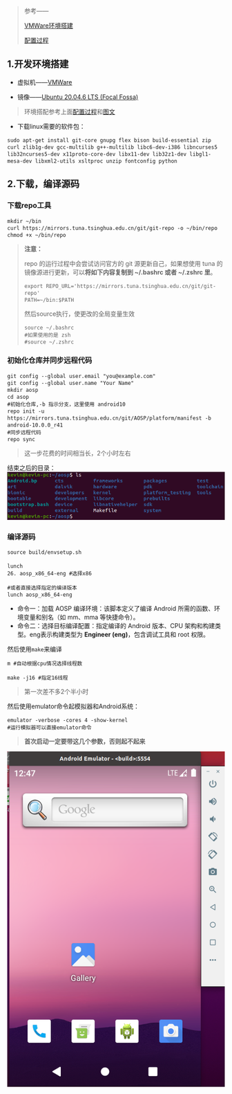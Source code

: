 > 参考——
>
> [VMWare环境搭建](https://www.cnblogs.com/EthanS/p/18211302)
>
> [配置过程](https://www.bilibili.com/video/BV14g4y1x7Eo/?spm_id_from=333.1387.collection.video_card.click&vd_source=393163f970d7c1ef4544ef8af35b3690)

## 1.开发环境搭建

- 虚拟机——[VMWare](https://www.cnblogs.com/EthanS/p/18211302)

- 镜像——[Ubuntu 20.04.6 LTS (Focal Fossa)](https://releases.ubuntu.com/focal/)

> 环境搭配参考上面[配置过程](https://www.bilibili.com/video/BV14g4y1x7Eo/?spm_id_from=333.1387.collection.video_card.click&vd_source=393163f970d7c1ef4544ef8af35b3690)和[图文](https://github.com/yuandaimaahao/AndroidFrameworkTutorial/blob/main/2.AOSP%E4%B8%8A%E6%89%8B%E6%8C%87%E5%8D%97/001.AOSP%20%E6%9E%81%E9%80%9F%E4%B8%8A%E6%89%8B.md)

- 下载linux需要的软件包：

```shell
sudo apt-get install git-core gnupg flex bison build-essential zip curl zlib1g-dev gcc-multilib g++-multilib libc6-dev-i386 libncurses5 lib32ncurses5-dev x11proto-core-dev libx11-dev lib32z1-dev libgl1-mesa-dev libxml2-utils xsltproc unzip fontconfig python
```

## 2.下载，编译源码

### 下载repo工具

```shell
mkdir ~/bin
curl https://mirrors.tuna.tsinghua.edu.cn/git/git-repo -o ~/bin/repo
chmod +x ~/bin/repo
```

> **注意：**
>
> repo 的运行过程中会尝试访问官方的 git 源更新自己，如果想使用 tuna 的镜像源进行更新，可以**将如下内容复制到 ~/.bashrc 或者 ~/.zshrc 里**。 
>
> ```shell
> export REPO_URL='https://mirrors.tuna.tsinghua.edu.cn/git/git-repo'
> PATH=~/bin:$PATH
> ```
>
> 然后source执行，使更改的全局变量生效
>
> ```shell
> source ~/.bashrc
> #如果使用的是 zsh
> #source ~/.zshrc
> ```

### 初始化仓库并同步远程代码

```shell
git config --global user.email "you@example.com"
git config --global user.name "Your Name"
mkdir aosp 
cd asop
#初始化仓库,-b 指示分支，这里使用 android10
repo init -u https://mirrors.tuna.tsinghua.edu.cn/git/AOSP/platform/manifest -b android-10.0.0_r41
#同步远程代码
repo sync
```

> 这一步花费的时间相当长，2个小时左右

结束之后的目录：
![1748915192081](AOSP源码搭建.assets/1748915192081.png)

### 编译源码

```shell
source build/envsetup.sh 

lunch  
26. aosp_x86_64-eng #选择x86

#或者直接选择指定的编译版本
lunch aosp_x86_64-eng
```

- 命令一：加载 AOSP 编译环境：该脚本定义了编译 Android 所需的函数、环境变量和别名（如 mm、mma 等快捷命令）。
- 命令二：选择目标编译配置：指定编译的 Android 版本、CPU 架构和构建类型。eng表示构建类型为 **Engineer (eng)**，包含调试工具和 root 权限。 



然后使用`make`来编译

```shell
m #自动根据cpu情况选择线程数

make -j16 #指定16线程
```

> 第一次差不多2个半小时

然后使用emulator命令起模拟器和Android系统：

```shell
emulator -verbose -cores 4 -show-kernel
#运行模拟器可以直接emulator命令
```

> **首次启动一定要带这几个参数，否则起不起来**

![1748926053374](AOSP源码搭建.assets/1748926053374.png)

